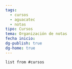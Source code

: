 ```yaml
---
tags:
  - cursos
  - aguacatec
  - notas
tipo: Cursos
tema: Organización de notas
fecha inicio:
dg-publish: true
dg-home: true
---
```


```dataview
list from #cursos 
```













